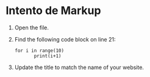 # Intento de Markup

1. Open the file.
2. Find the following code block on line 21:

       for i in range(10)
              print(i+1)

3. Update the title to match the name of your website.
